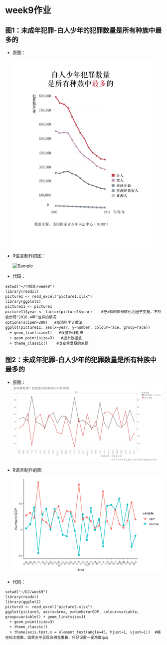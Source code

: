 # week9作业
## 图1：未成年犯罪-白人少年的犯罪数量是所有种族中最多的
- 原图：
  <p>
	  <img src="https://github.com/ChenM-7/CM-task/blob/master/week6/picture/%E5%9B%BE1%20%E6%9C%80%E7%BB%88%E7%89%88-01.jpg" alt="Sample"  width="450" height="600">
	  <p align="center">
	  </p>
  </p>
  
- R语言制作的图：

  <p>
	  <img src="](https://github.com/ChenM-7/CM-task/blob/master/week9/picture1-1.jpg" alt="Sample"  width="450" height="600">
	  <p align="center">
	  </p>
  </p>
  
- 代码：

```
setwd("~/可视化/week9")
library(readxl)
picture1 <- read_excel("picture1.xlsx")
library(ggplot2)
picture11 <- picture1
picture11$year <- factor(picture1$year)    #把x轴的年份转化为因子变量，不然会出现"2016.4年"这样的情况
options(scipen=200)   #取消科学计数法
ggplot(picture11, aes(x=year, y=number, colour=race, group=race)) 
  + geom_line(size=1) 	#设置折线粗细
  + geom_point(size=3) 	 #加上数据点
  + theme_classic()    #改变背景框的主题
```
## 图2：未成年犯罪-白人少年的犯罪数量是所有种族中最多的
- 原图：
  ![图2.1](https://github.com/ChenM-7/CM-task/blob/master/week4/picture/%E5%9B%BE2.1-%E5%8E%BF%E5%B8%82%E7%BA%A7%E5%A4%84%E7%90%86%E5%8E%82%E7%9A%84%E5%B7%AE%E5%80%BC%E4%B8%8E%E8%AF%A5%E7%9C%81%E4%BB%BDGDP%E6%8A%98%E7%BA%BF%E5%9B%BE.png)
- R语言制作的图

	![picture3.2](https://github.com/ChenM-7/CM-task/blob/master/week9/picture3.2.png)

- 代码：

```
setwd("~/DJ/week9")
library(readxl)
library(ggplot2)
picture3 <- read_excel("picture3.xlsx")
ggplot(picture3, aes(x=Area, y=NumberorGDP, colour=variable, group=variable)) + geom_line(size=1) 
  + geom_point(size=3) 
  + theme_classic()
  + theme(axis.text.x = element_text(angle=45, hjust=1, vjust=1))  #横坐标太密集，如果水平呈现会相互重叠，只好设置一定角度qwq
```
